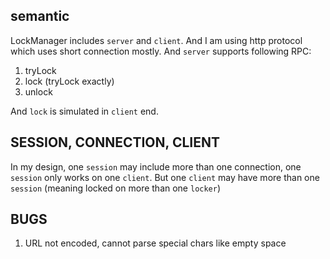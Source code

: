 ## semantic
LockManager includes `server` and `client`. And I am using http protocol which uses short connection mostly.
And `server` supports following RPC:
1. tryLock
2. lock  (tryLock exactly)
3. unlock

And `lock` is simulated in `client` end.

## SESSION, CONNECTION, CLIENT
In my design, one `session` may include more than one connection, one `session` only works on one `client`. But one `client`
may have more than one `session` (meaning locked on more than one `locker`)
 

## BUGS
1. URL not encoded, cannot parse special chars like empty space
